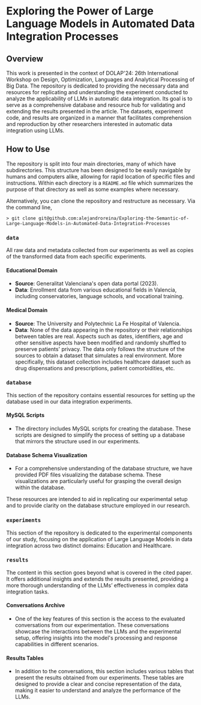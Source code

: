 # Exploring the Power of Large Language Models in Automated Data Integration Processes 

## Overview
This work is presented in the context of DOLAP'24: 26th International Workshop on Design, Optimization, Languages and Analytical Processing of Big Data. The repository is dedicated to providing the necessary data and resources for replicating and understanding the experiment conducted to analyze the applicability of LLMs in automatic data integration. Its goal is to serve as a comprehensive database and resource hub for validating and extending the results presented in the article. The datasets, experiment code, and results are organized in a manner that facilitates comprehension and reproduction by other researchers interested in automatic data integration using LLMs. 

## How to Use
The repository is split into four main directories, many of which have subdirectories. This structure has been designed to be easily navigable by humans and computers alike, allowing for rapid location of specific files and instructions. Within each directory is a `README.md` file which summarizes the purpose of that directory as well as some examples where necessary. 

Alternatively, you can clone the repository and restructure as necessary. Via 
the command line,

```
> git clone git@github.com:alejandroreina/Exploring-the-Semantic-of-Large-Language-Models-in-Automated-Data-Integration-Processes
```

### **`data`** 
All raw data and metadata collected from our experiments as well as copies of the transformed data from each specific experiments. 

#### Educational Domain
- **Source**: Generalitat Valenciana's open data portal (2023).
- **Data**: Enrollment data from various educational fields in Valencia, including conservatories, language schools, and vocational training.

#### Medical Domain
- **Source**: The University and Polytechnic La Fe Hospital of Valencia.
- **Data**: None of the data appearing in the repository or their relationships between tables are real. Aspects such as dates, identifiers, age and other sensitive aspects have been modified and randomly shuffled to preserve patients' privacy. The data only follows the structure of the sources to obtain a dataset that simulates a real environment. More specifically, this dataset collection includes healthcare dataset such as drug dispensations and prescriptions, patient comorbidities, etc. 

### **`database`** 
This section of the repository contains essential resources for setting up the database used in our data integration experiments.

#### MySQL Scripts
- The directory includes MySQL scripts for creating the database. These scripts are designed to simplify the process of setting up a database that mirrors the structure used in our experiments.

#### Database Schema Visualization
- For a comprehensive understanding of the database structure, we have provided PDF files visualizing the database schema. These visualizations are particularly useful for grasping the overall design within the database.

These resources are intended to aid in replicating our experimental setup and to provide clarity on the database structure employed in our research.

### **`experiments`**
This section of the repository is dedicated to the experimental components of our study, focusing on the application of Large Language Models in data integration across two distinct domains: Education and Healthcare.


### **`results`** 
The content in this section goes beyond what is covered in the cited paper. It offers additional insights and extends the results presented, providing a more thorough understanding of the LLMs’ effectiveness in complex data integration tasks.

#### Conversations Archive
- One of the key features of this section is the access to the evaluated conversations from our experimentation. These conversations showcase the interactions between the LLMs and the experimental setup, offering insights into the model's processing and response capabilities in different scenarios.

#### Results Tables
- In addition to the conversations, this section includes various tables that present the results obtained from our experiments. These tables are designed to provide a clear and concise representation of the data, making it easier to understand and analyze the performance of the LLMs.

